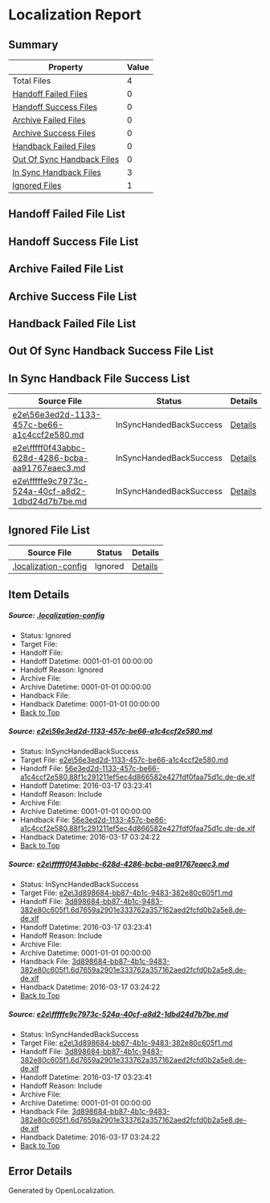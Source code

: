 # <a name='report-top'></a> Localization Report

## Summary
 Property | Value 
 -------- | ----- 
 Total Files | 4
[ Handoff Failed Files ](#handoff-failed-list)| 0
[ Handoff Success Files ](#handoff-success-list)| 0
[ Archive Failed Files ](#archive-failed-list)| 0
[ Archive Success Files ](#archive-success-list)| 0
[ Handback Failed Files ](#handback-failed-list)| 0
[ Out Of Sync Handback Files ](#outofsync-handback-success-list)| 0
[ In Sync Handback Files ](#insync-handback-success-list)| 3
[ Ignored Files ](#ignored-list)| 1

## <a name='handoff-failed-list'></a> Handoff Failed File List

## <a name='handoff-success-list'></a> Handoff Success File List

## <a name='archive-failed-list'></a> Archive Failed File List

## <a name='archive-success-list'></a> Archive Success File List

## <a name='handback-failed-list'></a> Handback Failed File List

## <a name='outofsync-handback-success-list'></a> Out Of Sync Handback Success File List

## <a name='insync-handback-success-list'></a> In Sync Handback File Success List
 Source File | Status | Details 
 ----------- | ------ | ------- 
 [e2e\56e3ed2d-1133-457c-be66-a1c4ccf2e580.md](https://github.com/OpenLocalizationTest/oltest/blob/d4ed5db2b70961318fb19e8f4519265ba553db52/e2e/56e3ed2d-1133-457c-be66-a1c4ccf2e580.md) | InSyncHandedBackSuccess | [Details](#b78aaf2d43a4f2ea5edda156291176ee8c5bdaa41)
 [e2e\fffff0f43abbc-628d-4286-bcba-aa91767eaec3.md](https://github.com/OpenLocalizationTest/oltest/blob/ad6eb4e84daf9739accbf89d8e871d7a76fe8eab/e2e/fffff0f43abbc-628d-4286-bcba-aa91767eaec3.md) | InSyncHandedBackSuccess | [Details](#b594d688ccd447967592f6d52992e17d42e220f92)
 [e2e\fffffe9c7973c-524a-40cf-a8d2-1dbd24d7b7be.md](https://github.com/OpenLocalizationTest/oltest/blob/ad6eb4e84daf9739accbf89d8e871d7a76fe8eab/e2e/fffffe9c7973c-524a-40cf-a8d2-1dbd24d7b7be.md) | InSyncHandedBackSuccess | [Details](#b594d688ccd447967592f6d52992e17d42e220f93)

## <a name='ignored-list'></a> Ignored File List
 Source File | Status | Details 
 ----------- | ------ | ------- 
 [.localization-config](https://github.com/OpenLocalizationTest/oltest/blob/ad6eb4e84daf9739accbf89d8e871d7a76fe8eab/.localization-config) | Ignored | [Details](#66aca4b1c2f43b14ec41e0e427345df94af1d5e10)

## Item Details
##### <a name='66aca4b1c2f43b14ec41e0e427345df94af1d5e10'></a> Source: [.localization-config](https://github.com/OpenLocalizationTest/oltest/blob/ad6eb4e84daf9739accbf89d8e871d7a76fe8eab/.localization-config)
* Status: Ignored
* Target File: 
* Handoff File: 
* Handoff Datetime: 0001-01-01 00:00:00
* Handoff Reason: Ignored
* Archive File: 
* Archive Datetime: 0001-01-01 00:00:00
* Handback File: 
* Handback Datetime: 0001-01-01 00:00:00
* [Back to Top](#report-top)

##### <a name='b78aaf2d43a4f2ea5edda156291176ee8c5bdaa41'></a> Source: [e2e\56e3ed2d-1133-457c-be66-a1c4ccf2e580.md](https://github.com/OpenLocalizationTest/oltest/blob/d4ed5db2b70961318fb19e8f4519265ba553db52/e2e/56e3ed2d-1133-457c-be66-a1c4ccf2e580.md)
* Status: InSyncHandedBackSuccess
* Target File: [e2e\56e3ed2d-1133-457c-be66-a1c4ccf2e580.md](https://github.com/OpenLocalizationTestOrg/oltest.de-de/blob/35c1af67330e69cc7826e6c1ae62fb07c0340a27/e2e/56e3ed2d-1133-457c-be66-a1c4ccf2e580.md)
* Handoff File: [56e3ed2d-1133-457c-be66-a1c4ccf2e580.88f1c291211ef5ec4d866582e427fdf0faa75d1c.de-de.xlf](https://github.com/OpenLocalizationTestOrg/olhandoff/blob/65d07f5e9a779efb85ea7850fe0f289c136c2e69/ol-handoff/OpenLocalizationTestOrg/oltest.de-de/xinjiang/ht/56e3ed2d-1133-457c-be66-a1c4ccf2e580.88f1c291211ef5ec4d866582e427fdf0faa75d1c.de-de.xlf)
* Handoff Datetime: 2016-03-17 03:23:41
* Handoff Reason: Include
* Archive File: 
* Archive Datetime: 0001-01-01 00:00:00
* Handback File: [56e3ed2d-1133-457c-be66-a1c4ccf2e580.88f1c291211ef5ec4d866582e427fdf0faa75d1c.de-de.xlf](https://github.com/OpenLocalizationTestOrg/olhandback/blob/4af2e288f57ec72df2576fe58595e9636583b073/ol-handback/OpenLocalizationTestOrg/oltest.de-de/xinjiang/ht/56e3ed2d-1133-457c-be66-a1c4ccf2e580.88f1c291211ef5ec4d866582e427fdf0faa75d1c.de-de.xlf)
* Handback Datetime: 2016-03-17 03:24:22
* [Back to Top](#report-top)

##### <a name='b594d688ccd447967592f6d52992e17d42e220f92'></a> Source: [e2e\fffff0f43abbc-628d-4286-bcba-aa91767eaec3.md](https://github.com/OpenLocalizationTest/oltest/blob/ad6eb4e84daf9739accbf89d8e871d7a76fe8eab/e2e/fffff0f43abbc-628d-4286-bcba-aa91767eaec3.md)
* Status: InSyncHandedBackSuccess
* Target File: [e2e\3d898684-bb87-4b1c-9483-382e80c605f1.md](https://github.com/OpenLocalizationTestOrg/oltest.de-de/blob/35c1af67330e69cc7826e6c1ae62fb07c0340a27/e2e/3d898684-bb87-4b1c-9483-382e80c605f1.md)
* Handoff File: [3d898684-bb87-4b1c-9483-382e80c605f1.6d7659a2901e333762a357162aed2fcfd0b2a5e8.de-de.xlf](https://github.com/OpenLocalizationTestOrg/olhandoff/blob/65d07f5e9a779efb85ea7850fe0f289c136c2e69/ol-handoff/OpenLocalizationTestOrg/oltest.de-de/xinjiang/ht/3d898684-bb87-4b1c-9483-382e80c605f1.6d7659a2901e333762a357162aed2fcfd0b2a5e8.de-de.xlf)
* Handoff Datetime: 2016-03-17 03:23:41
* Handoff Reason: Include
* Archive File: 
* Archive Datetime: 0001-01-01 00:00:00
* Handback File: [3d898684-bb87-4b1c-9483-382e80c605f1.6d7659a2901e333762a357162aed2fcfd0b2a5e8.de-de.xlf](https://github.com/OpenLocalizationTestOrg/olhandback/blob/4af2e288f57ec72df2576fe58595e9636583b073/ol-handback/OpenLocalizationTestOrg/oltest.de-de/xinjiang/ht/3d898684-bb87-4b1c-9483-382e80c605f1.6d7659a2901e333762a357162aed2fcfd0b2a5e8.de-de.xlf)
* Handback Datetime: 2016-03-17 03:24:22
* [Back to Top](#report-top)

##### <a name='b594d688ccd447967592f6d52992e17d42e220f93'></a> Source: [e2e\fffffe9c7973c-524a-40cf-a8d2-1dbd24d7b7be.md](https://github.com/OpenLocalizationTest/oltest/blob/ad6eb4e84daf9739accbf89d8e871d7a76fe8eab/e2e/fffffe9c7973c-524a-40cf-a8d2-1dbd24d7b7be.md)
* Status: InSyncHandedBackSuccess
* Target File: [e2e\3d898684-bb87-4b1c-9483-382e80c605f1.md](https://github.com/OpenLocalizationTestOrg/oltest.de-de/blob/35c1af67330e69cc7826e6c1ae62fb07c0340a27/e2e/3d898684-bb87-4b1c-9483-382e80c605f1.md)
* Handoff File: [3d898684-bb87-4b1c-9483-382e80c605f1.6d7659a2901e333762a357162aed2fcfd0b2a5e8.de-de.xlf](https://github.com/OpenLocalizationTestOrg/olhandoff/blob/65d07f5e9a779efb85ea7850fe0f289c136c2e69/ol-handoff/OpenLocalizationTestOrg/oltest.de-de/xinjiang/ht/3d898684-bb87-4b1c-9483-382e80c605f1.6d7659a2901e333762a357162aed2fcfd0b2a5e8.de-de.xlf)
* Handoff Datetime: 2016-03-17 03:23:41
* Handoff Reason: Include
* Archive File: 
* Archive Datetime: 0001-01-01 00:00:00
* Handback File: [3d898684-bb87-4b1c-9483-382e80c605f1.6d7659a2901e333762a357162aed2fcfd0b2a5e8.de-de.xlf](https://github.com/OpenLocalizationTestOrg/olhandback/blob/4af2e288f57ec72df2576fe58595e9636583b073/ol-handback/OpenLocalizationTestOrg/oltest.de-de/xinjiang/ht/3d898684-bb87-4b1c-9483-382e80c605f1.6d7659a2901e333762a357162aed2fcfd0b2a5e8.de-de.xlf)
* Handback Datetime: 2016-03-17 03:24:22
* [Back to Top](#report-top)


## Error Details

Generated by OpenLocalization.
